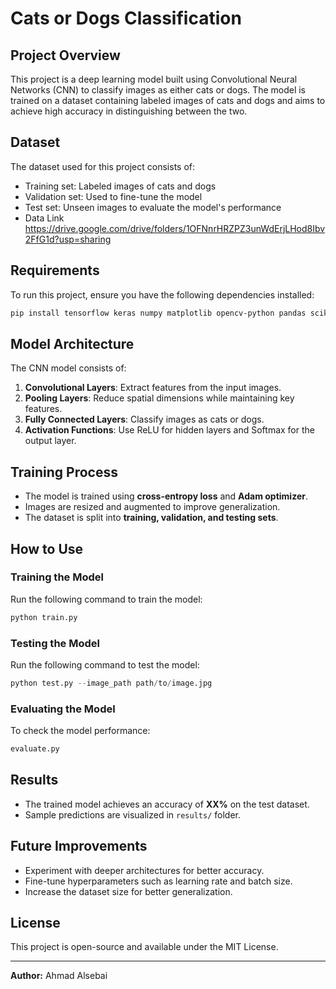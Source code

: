 # Cats or Dogs Classification

## Project Overview
This project is a deep learning model built using Convolutional Neural Networks (CNN) to classify images as either cats or dogs. The model is trained on a dataset containing labeled images of cats and dogs and aims to achieve high accuracy in distinguishing between the two.

## Dataset
The dataset used for this project consists of:
- Training set: Labeled images of cats and dogs
- Validation set: Used to fine-tune the model
- Test set: Unseen images to evaluate the model's performance
- Data Link  https://drive.google.com/drive/folders/1OFNnrHRZPZ3unWdErjLHod8Ibv2FfG1d?usp=sharing

## Requirements
To run this project, ensure you have the following dependencies installed:

```bash
pip install tensorflow keras numpy matplotlib opencv-python pandas scikit-learn
```

## Model Architecture
The CNN model consists of:
1. **Convolutional Layers**: Extract features from the input images.
2. **Pooling Layers**: Reduce spatial dimensions while maintaining key features.
3. **Fully Connected Layers**: Classify images as cats or dogs.
4. **Activation Functions**: Use ReLU for hidden layers and Softmax for the output layer.

## Training Process
- The model is trained using **cross-entropy loss** and **Adam optimizer**.
- Images are resized and augmented to improve generalization.
- The dataset is split into **training, validation, and testing sets**.

## How to Use
### Training the Model
Run the following command to train the model:

```python
python train.py
```

### Testing the Model
Run the following command to test the model:

```python
python test.py --image_path path/to/image.jpg
```

### Evaluating the Model
To check the model performance:
```python
evaluate.py
```

## Results
- The trained model achieves an accuracy of **XX%** on the test dataset.
- Sample predictions are visualized in `results/` folder.

## Future Improvements
- Experiment with deeper architectures for better accuracy.
- Fine-tune hyperparameters such as learning rate and batch size.
- Increase the dataset size for better generalization.

## License
This project is open-source and available under the MIT License.

---
**Author:** Ahmad Alsebai
